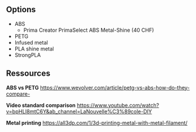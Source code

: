 
## Options

- ABS
	- Prima Creator PrimaSelect ABS Metal-Shine (40 CHF)
- PETG
- Infused metal
- PLA shine metal
- StrongPLA

## Ressources

**ABS vs PETG**
https://www.wevolver.com/article/petg-vs-abs-how-do-they-compare-

**Video standard comparison**
https://www.youtube.com/watch?v=bpHLI8mtC6Y&ab_channel=LaNouvelle%C3%89cole-DIY

**Metal printing**
https://all3dp.com/1/3d-printing-metal-with-metal-filament/
